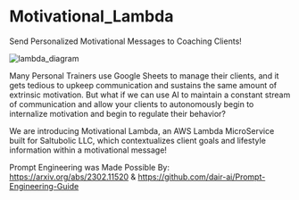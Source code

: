 # Motivational_Lambda
Send Personalized Motivational Messages to Coaching Clients!

![lambda_diagram](https://github.com/mroytman83/Motivational_Lambda/assets/100529958/7c5a5571-874a-4588-8823-41da53342153)

Many Personal Trainers use Google Sheets to manage their clients, and it gets tedious to upkeep communication and sustains the same amount of extrinsic motivation. But what if we can use AI to maintain a constant stream of communication and allow your clients to autonomously begin to internalize motivation and begin to regulate their behavior? 

We are introducing Motivational Lambda, an AWS Lambda MicroService built for Saltubolic LLC, which contextualizes client goals and lifestyle information within a motivational message!


Prompt Engineering was Made Possible By: 
https://arxiv.org/abs/2302.11520 & https://github.com/dair-ai/Prompt-Engineering-Guide
